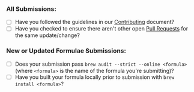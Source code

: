 ### All Submissions:

- [ ] Have you followed the guidelines in our [Contributing](https://github.com/Homebrew/homebrew/blob/master/.github/CONTRIBUTING.md) document?
- [ ] Have you checked to ensure there aren't other open [Pull Requests](https://github.com/Homebrew/homebrew-core/pulls) for the same update/change?

### New or Updated Formulae Submissions:

- [ ] Does your submission pass
`brew audit --strict --online <formula>` (where `<formula>` is the name of the formula you're submitting)?
- [ ] Have you built your formula locally prior to submission with `brew install <formula>`?
